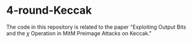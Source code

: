 # 4-round-Keccak
The code in this repository is related to the paper "Exploiting Output Bits and the $\chi$ Operation in MitM Preimage Attacks on Keccak."
